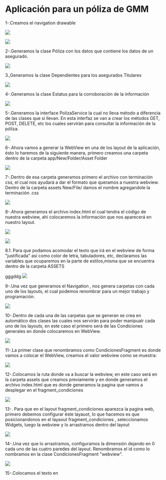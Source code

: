 # Aplicación para un póliza de GMM 

1-.Creamos el navigation drawable

![](.README_images/3b0e5971.png)

![](.README_images/ff879805.png)

2-.Generamos la clase Póliza con los datos que contiene los datos de un asegurado.

![](.README_images/251ae78f.png)

3.,Generamos la clase Dependientes para los asegurados Titulares

![](.README_images/d3047458.png)

4-.Generamos la clase Estatus para la corroboración de la información

![](.README_images/3699b69e.png)

5-.Generamos la interface PolizaService la cual no lleva método a diferencia de las clases que si llevan. En esta interfaz se van a crear los métodos GET, POST, DELETE, etc los cuales servirán para consultar la información de la póliza.

![](.README_images/96ba190a.png)

6-.Ahora vamos a generar la WebView en una de los layout de la aplicación, ésto lo haremos de la siguiente manera, primero creamos una carpeta dentro de la carpeta app/New/Folder/Asset Folder

![](.README_images/0b6ad441.png)

7-.Dentro de esa carpeta generamos primero el archivo con terminación css, el cual nos ayudará a dar el formato que queramos a nuestra webview. Dentro de la carpeta assets New/File/ damos el nombre agregandole la terminación .css

![](.README_images/5a67f518.png)

8-.Ahora generamos el archivo index.html el cual tendra el código de nuestra webview, ahi colocaremos la información que nos aparecerá en nuestro layout.

![](.README_images/62ef7f84.png)

![](.README_images/5e5ee0ef.png)

8.1. Para que podamos acomodar el texto que irá en el webview de forma "justificada" así como color de letra, tabuladores, etc, declaramos las variables que ocuparemos en la parte de estilos,misma que se encuentra dentro de la carpeta ASSETS

gggddg
![](.\fg)


9-.Una vez que generamos el Navigation , nos genera carpetas con cada uno de los layouts, el cual podemos renombrar para un mejor trabajo y programación.

![](.README_images/d2818798.png)

10-.Dentro de cada una de las carpetas que se generan se crea en automático dos clases las cuales nos servirán para poder manipualr cada uno de los layouts, en este caso el primero será de las Condiciones generales en donde colocaremos en WebView.

![](.README_images/20b19f2d.png)

11-.La primer clase que renombramos como CondicionesFragment es donde vamos a colocar el WebView, creamos el valor webview como se muestra:

![](.README_images/9979a7d1.png)

12-.Colocamos la ruta donde va a buscar la webview, en este caso será en la carpeta assets que creamos previamente y en donde generamos el archivo index.html que es donde generamos la pagina que vamos a desplegar en el fragment_condiciones

![](.README_images/91080b47.png)

13-. Para que en el layout fragment_condiciones aparezca la pagina web, primero debemos configurar éste layauot, lo que hacemos es que posicionandonos en el layaout fragment_condiciones , seleccionamos Widgets, luego la webview y lo arrastramos dentro del layout

![](.README_images/84e90ad3.png)

14-.Una vez que lo arrastramos, configuramos la dimensión dejando en 0 cada uno de las cuatro paredes del layout. Renombramos el id como lo nombramos en la clase CondicionesFragment "webview".

![](.README_images/702cf7f2.png)

15-.Colocamos el texto en



